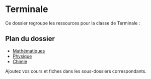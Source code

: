 # Terminale

Ce dossier regroupe les ressources pour la classe de Terminale :

## Plan du dossier

- [Mathématiques](./Maths/)
- [Physique](./Physique/)
- [Chimie](./Chimie/)


Ajoutez vos cours et fiches dans les sous-dossiers correspondants.

